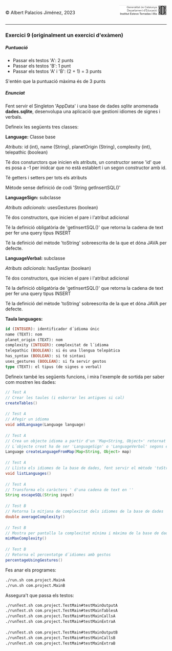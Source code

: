 <div style="display: flex; width: 100%;">
    <div style="flex: 1; padding: 0px;">
        <p>© Albert Palacios Jiménez, 2023</p>
    </div>
    <div style="flex: 1; padding: 0px; text-align: right;">
        <img src="../../assets/ieti.png" height="32" alt="Logo de IETI" style="max-height: 32px;">
    </div>
</div>
<hr/>

### Exercici 9 (originalment un exercici d'exàmen)

##### Puntuació

- Passar els testos 'A': 2 punts
- Passar els testos 'B': 1 punt
- Passar els testos 'A' i 'B': (2 + 1) = 3 punts

S'entén que la puntuació màxima és de 3 punts

##### Enunciat

Fent servir el Singleton 'AppData' i una base de dades *sqlite* anomenada **dades.sqlite**, desenvolupa una aplicació que gestioni idiomes de signes i verbals.

Defineix les següents tres classes:

**Language:** Classe base

*Atributs:* id (int), name (String), planetOrigin (String), complexity (int), telepathic (boolean)

Té dos consturctors que inicien els atributs, un constructor sense 'id' que es posa a -1 per inidcar que no està establert i un segon constructor amb id.

Té getters i setters per tots els atributs

Mètode sense definició de codi 'String getInsertSQL()'

**LanguageSign:** subclasse

*Atributs adicionals*: usesGestures (boolean)

Té dos constructors, que inicien el pare i l'atribut adicional

Té la definició obligatòria de 'getInsertSQL()' que retorna la cadena de text per fer una query tipus INSERT

Té la definició del mètode 'toString' sobreescrita de la que et dóna JAVA per defecte.

**LanguageVerbal:** subclasse

*Atributs adicionals*: hasSyntax (boolean)

Té dos constructors, que inicien el pare i l'atribut adicional

Té la definició obligatòria de 'getInsertSQL()' que retorna la cadena de text per fer una query tipus INSERT

Té la definició del mètode 'toString' sobreescrita de la que et dóna JAVA per defecte.

**Taula languages:**

```sql
id (INTEGER): identificador d´idioma únic
name (TEXT): nom
planet_origin (TEXT): nom
complexity (INTEGER): complexitat de l´idioma
telepathic (BOOLEAN): si és una llengua telepàtica
has_syntax (BOOLEAN): si té sintaxi
uses_gestures (BOOLEAN): si fa servir gestos
type (TEXT): el tipus (de signes o verbal)
```

Defineix també les següents funcions, i mira l'exemple de sortida per saber com mostren les dades:

```java
// Test A
// Crear les taules (i esborrar les antigues si cal)
createTables() 

// Test A
// Afegir un idioma
void addLanguage(Language language)

// Test A
// Crea un objecte idioma a partir d'un 'Map<String, Object>' retornat per AppData
// L´objecte creat ha de ser 'LanguageSign' o 'LanguageVerbal' segons el seu paràmetre 'type'
Language createLanguageFromMap(Map<String, Object> map)

// Test A
// Llista els idiomes de la base de dades, fent servir el mètode 'toString' de cada un
void listLanguages()

// Test A
// Transforma els caràcters ' d'una cadena de text en ''
String escapeSQL(String input)

// Test B
// Retorna la mitjana de complexitat dels idiomes de la base de dades
double averageComplexity()

// Test B
// Mostra per pantalla la complexitat mínima i màxima de la base de dades
minMaxComplexity() 

// Test B
// Retorna el percentatge d´idiomes amb gestos
percentageUsingGestures()
```

Fes anar els programes:

```bash
./run.sh com.project.MainA
./run.sh com.project.MainB
```

Assegura't que passa els testos:

```bash
./runTest.sh com.project.TestMain#testMainOutputA
./runTest.sh com.project.TestMain#testMainTablesA
./runTest.sh com.project.TestMain#testMainCallsA
./runTest.sh com.project.TestMain#testMainExtraA

./runTest.sh com.project.TestMain#testMainOutputB
./runTest.sh com.project.TestMain#testMainCallsB
./runTest.sh com.project.TestMain#testMainExtraB
```

